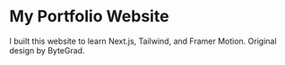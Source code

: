 # My Portfolio Website

I built this website to learn Next.js, Tailwind, and Framer Motion. Original design by ByteGrad.
